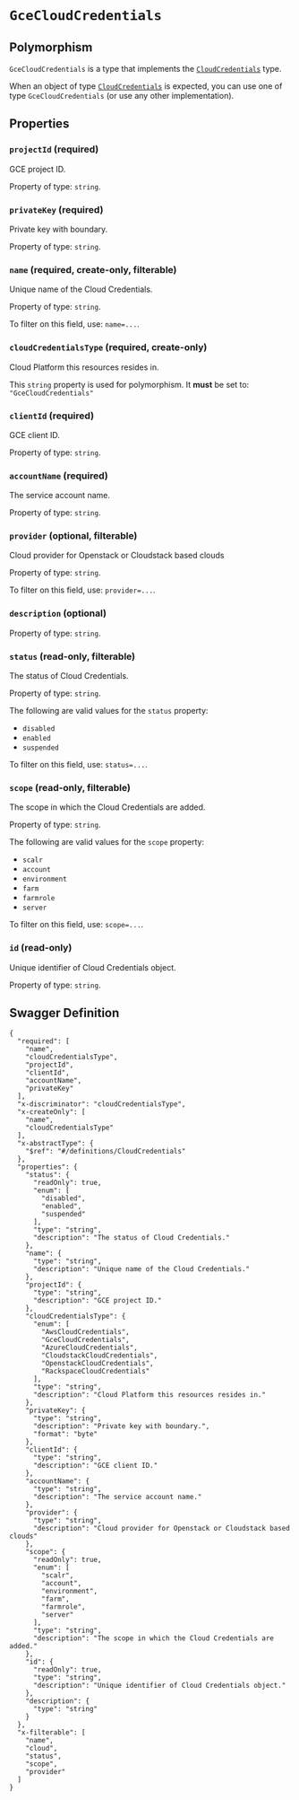 # `GceCloudCredentials` #



## Polymorphism ##

`GceCloudCredentials` is a type that implements the [`CloudCredentials`](./../definitions/CloudCredentials.mkd) type.

When an object of type [`CloudCredentials`](./../definitions/CloudCredentials.mkd) is expected, you can use one of type `GceCloudCredentials`
(or use any other implementation).




## Properties ##

### `projectId` (required) ###

GCE project ID.


Property of type: `string`.




### `privateKey` (required) ###

Private key with boundary.


Property of type: `string`.




### `name` (required, create-only, filterable) ###

Unique name of the Cloud Credentials.


Property of type: `string`.


To filter on this field, use: `name=...`.


### `cloudCredentialsType` (required, create-only) ###

Cloud Platform this resources resides in.


This `string` property is used for polymorphism. It **must** be set to: `"GceCloudCredentials"`


### `clientId` (required) ###

GCE client ID.


Property of type: `string`.




### `accountName` (required) ###

The service account name.


Property of type: `string`.




### `provider` (optional, filterable) ###

Cloud provider for Openstack or Cloudstack based clouds


Property of type: `string`.


To filter on this field, use: `provider=...`.


### `description` (optional) ###




Property of type: `string`.




### `status` (read-only, filterable) ###

The status of Cloud Credentials.


Property of type: `string`.

 
The following are valid values for the `status` property:
  + `disabled`
  + `enabled`
  + `suspended`

To filter on this field, use: `status=...`.


### `scope` (read-only, filterable) ###

The scope in which the Cloud Credentials are added.


Property of type: `string`.

 
The following are valid values for the `scope` property:
  + `scalr`
  + `account`
  + `environment`
  + `farm`
  + `farmrole`
  + `server`

To filter on this field, use: `scope=...`.


### `id` (read-only) ###

Unique identifier of Cloud Credentials object.


Property of type: `string`.







## Swagger Definition ##

    {
      "required": [
        "name", 
        "cloudCredentialsType", 
        "projectId", 
        "clientId", 
        "accountName", 
        "privateKey"
      ], 
      "x-discriminator": "cloudCredentialsType", 
      "x-createOnly": [
        "name", 
        "cloudCredentialsType"
      ], 
      "x-abstractType": {
        "$ref": "#/definitions/CloudCredentials"
      }, 
      "properties": {
        "status": {
          "readOnly": true, 
          "enum": [
            "disabled", 
            "enabled", 
            "suspended"
          ], 
          "type": "string", 
          "description": "The status of Cloud Credentials."
        }, 
        "name": {
          "type": "string", 
          "description": "Unique name of the Cloud Credentials."
        }, 
        "projectId": {
          "type": "string", 
          "description": "GCE project ID."
        }, 
        "cloudCredentialsType": {
          "enum": [
            "AwsCloudCredentials", 
            "GceCloudCredentials", 
            "AzureCloudCredentials", 
            "CloudstackCloudCredentials", 
            "OpenstackCloudCredentials", 
            "RackspaceCloudCredentials"
          ], 
          "type": "string", 
          "description": "Cloud Platform this resources resides in."
        }, 
        "privateKey": {
          "type": "string", 
          "description": "Private key with boundary.", 
          "format": "byte"
        }, 
        "clientId": {
          "type": "string", 
          "description": "GCE client ID."
        }, 
        "accountName": {
          "type": "string", 
          "description": "The service account name."
        }, 
        "provider": {
          "type": "string", 
          "description": "Cloud provider for Openstack or Cloudstack based clouds"
        }, 
        "scope": {
          "readOnly": true, 
          "enum": [
            "scalr", 
            "account", 
            "environment", 
            "farm", 
            "farmrole", 
            "server"
          ], 
          "type": "string", 
          "description": "The scope in which the Cloud Credentials are added."
        }, 
        "id": {
          "readOnly": true, 
          "type": "string", 
          "description": "Unique identifier of Cloud Credentials object."
        }, 
        "description": {
          "type": "string"
        }
      }, 
      "x-filterable": [
        "name", 
        "cloud", 
        "status", 
        "scope", 
        "provider"
      ]
    }
